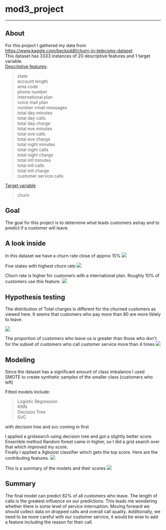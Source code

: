 # mod3_project
---


## About
For this project I gathered my data from https://www.kaggle.com/becksddf/churn-in-telecoms-dataset <br>
This dataset has 3333 instances of 20 descriptive features and 1 target variable.<br>
<u>Descriptive features</u>:<br>
   >state                   
    account length            
    area code                 
    phone number              
    international plan        
    voice mail plan           
    number vmail messages     
    total day minutes         
    total day calls           
    total day charge         
    total eve minutes         
    total eve calls           
    total eve charge          
    total night minutes       
    total night calls        
    total night charge       
    total intl minutes        
    total intl calls          
    total intl charge         
    customer service calls 


<u>Target variable</u>
>churn

## Goal

The goal for this project is to determine what leads customers astray and to predict if a customer will leave.

## A look inside
In this dataset we have a churn rate close of approx 15%
<img src="graphs_and_images/pie_chart_of_churn_rate.png">

Five states with highest churn rate
<img src="graphs_and_images/top_five_states_by_churnRate.png">

Churn rate is higher for customers with a international plan. Roughly 10% of customers use this feature.
<img src="graphs_and_images/churn_by_intl_plan.png">

## Hypothesis testing

The distribution of Total charges is different for the churned customers as viewed here.
It seems that customers who pay more than 80 are more liklely to leave.

<img src="graphs_and_images/pdf_total_charges.png">

The proportion of customers who leave us is greater than those who don't for the subset of customers who call customer service more than 4 times
<img src="graphs_and_images/pdf_customer_service_calls.png">

## Modeling 

Since the dataset has a significant amount of class imbalance I used SMOTE to create synthetic samples of the smaller class (customers who left)

Fitted models include:
>Logistic Regression<br>
KNN<br>
Decision Tree<br>
SVC<br>

with decision tree and svc coming in first

I applied a gridsearch using decision tree and got a slightly better score. Ensemble method Random forest came in higher, so I did a grid search over that which improved my score.<br>
Finally I applied a Xgboost classifier which gets the top score.
Here are the contributing features.
<img src="graphs_and_images/feature_importance_xgboost.png">



This is a summary of the models and their scores 
<img src="graphs_and_images/models_and_scores.png">
## Summary

The final model can predict 82% of all customers who leave. 
The length of calls is the greatest influence on our predictions. This leads me wondering whether there is some level of service interruption. Moving forward we should collect data on dropped calls and overall call quality. Additionally, we need to be more careful with our customer service, it would be wise to add a feature including the reason for their call.



